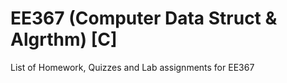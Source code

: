 # EE367 (Computer Data Struct & Algrthm) [C]

List of Homework, Quizzes and Lab assignments for EE367
